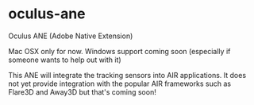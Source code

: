 oculus-ane
==========

Oculus ANE (Adobe Native Extension)

Mac OSX only for now. Windows support coming soon (especially if someone wants to help out with it)

This ANE will integrate the tracking sensors into AIR applications. It does not yet provide integration with the popular AIR frameworks such as Flare3D and Away3D but that's coming soon!

